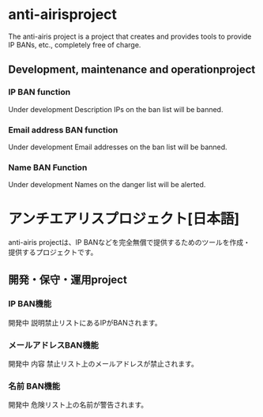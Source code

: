 # anti-airisproject
The anti-airis project is a project that creates and provides tools to provide IP BANs, etc., completely free of charge.

## Development, maintenance and operationproject

### IP BAN function

Under development
Description
IPs on the ban list will be banned.

### Email address BAN function

Under development
Email addresses on the ban list will be banned.

### Name BAN Function

Under development
Names on the danger list will be alerted.

# アンチエアリスプロジェクト[日本語]
anti-airis projectは、IP BANなどを完全無償で提供するためのツールを作成・提供するプロジェクトです。

## 開発・保守・運用project

### IP BAN機能
開発中 説明禁止リストにあるIPがBANされます。

### メールアドレスBAN機能
開発中 内容 禁止リスト上のメールアドレスが禁止されます。

### 名前 BAN機能
開発中 危険リスト上の名前が警告されます。
